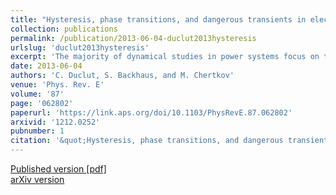 ```yaml
---
title: "Hysteresis, phase transitions, and dangerous transients in electrical power distribution systems"
collection: publications
permalink: /publication/2013-06-04-duclut2013hysteresis
urlslug: 'duclut2013hysteresis'
excerpt: 'The majority of dynamical studies in power systems focus on the high-voltage transmission grids where models consider large generators interacting with crude aggregations of individual small loads. However, new phenomena have been observed indicating that the spatial distribution of collective, nonlinear contribution of these small loads in the low-voltage distribution grid is crucial to the outcome of these dynamical transients. To elucidate the phenomenon, we study the dynamics of voltage and power flows in a spatially extended distribution feeder (circuit) connecting many asynchronous induction motors and discover that this relatively simple 1+1 (space+time) dimensional system exhibits a plethora of nontrivial spatiotemporal effects, some of which may be dangerous for power system stability. Long-range motor-motor interactions mediated by circuit voltage and electrical power flows result in coexistence and segregation of spatially extended phases defined by individual motor states, a “normal” state where the motors’ mechanical (rotation) frequency is slightly smaller than the nominal frequency of the basic ac flows and a “stalled” state where the mechanical frequency is small. Transitions between the two states can be initiated by a perturbation of the voltage or base frequency at the head of the distribution feeder. Such behavior is typical of first-order phase transitions in physics, and this 1+1 dimensional model shows many other properties of a first-order phase transition with the spatial distribution of the motors’ mechanical frequency playing the role of the order parameter. In particular, we observe (a) propagation of the phase-transition front with the constant speed (in very long feeders) and (b) hysteresis in transitions between the normal and stalled (or partially stalled) phases.'
date: 2013-06-04
authors: 'C. Duclut, S. Backhaus, and M. Chertkov'
venue: 'Phys. Rev. E'
volume: '87'
page: '062802'
paperurl: 'https://link.aps.org/doi/10.1103/PhysRevE.87.062802'
arxivid: '1212.0252'
pubnumber: 1
citation: '&quot;Hysteresis, phase transitions, and dangerous transients in electrical power distribution systems&quot;, C. Duclut, S. Backhaus, and M. Chertkov, <i>Phys. Rev. E</i> <b>87</b>, 062802 (2013).'
---
```

[Published version <i class="fa fa-external-link-alt fa-xs" aria-hidden="true"></i>](https://link.aps.org/doi/10.1103/PhysRevE.87.062802)
[[pdf] <i class="fa fa-download fa-xs" aria-hidden="true"></i>](http://charlieduclut.github.io/files/duclut2013hysteresis.pdf)
<br/>
[arXiv version <i class="fa fa-external-link-alt fa-xs" aria-hidden="true"></i>](https://arxiv.org/abs/1212.0252)
